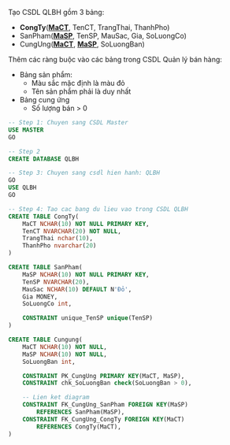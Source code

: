 Tạo CSDL QLBH gồm 3 bảng: 
- **CongTy**(**<u>MaCT</u>**, TenCT, TrangThai, ThanhPho)
- SanPham(**<u>MaSP</u>**, TenSP, MauSac, Gia, SoLuongCo)
- CungUng(**<u>MaCT</u>**, **<u>MaSP</u>**, SoLuongBan)

Thêm các ràng buộc vào các bảng trong CSDL Quản lý bán hàng:
- Bảng sản phẩm:
  - Màu sắc mặc định là màu đỏ
  - Tên sản phẩm phải là duy nhất
- Bảng cung ứng
  - Số lượng bán > 0

```sql
-- Step 1: Chuyen sang CSDL Master
USE MASTER
GO

-- Step 2
CREATE DATABASE QLBH

-- Step 3: Chuyen sang csdl hien hanh: QLBH
GO
USE QLBH
GO

-- Step 4: Tao cac bang du lieu vao trong CSDL QLBH
CREATE TABLE CongTy(
	MaCT NCHAR(10) NOT NULL PRIMARY KEY,
	TenCT NVARCHAR(20) NOT NULL,
	TrangThai nchar(10),
	ThanhPho nvarchar(20)
)

CREATE TABLE SanPham(
	MaSP NCHAR(10) NOT NULL PRIMARY KEY,
	TenSP NVARCHAR(20), 
	MauSac NCHAR(10) DEFAULT N'Đỏ',
	Gia MONEY,
	SoLuongCo int,

	CONSTRAINT unique_TenSP unique(TenSP)
)

CREATE TABLE Cungung(
	MaCT NCHAR(10) NOT NULL,
	MaSP NCHAR(10) NOT NULL,
	SoLuongBan int,

	CONSTRAINT PK_CungUng PRIMARY KEY(MaCT, MaSP),
	CONSTRAINT chk_SoLuongBan check(SoLuongBan > 0),

	-- Lien ket diagram
	CONSTRAINT FK_CungUng_SanPham FOREIGN KEY(MaSP)
		REFERENCES SanPham(MaSP),
	CONSTRAINT FK_CungUng_CongTy FOREIGN KEY(MaCT)
		REFERENCES CongTy(MaCT),
)
```